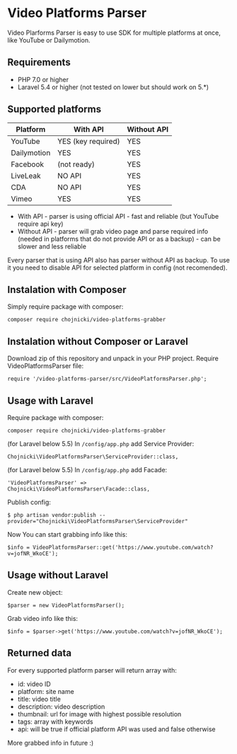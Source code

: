 # Video Platforms Parser

Video Plarforms Parser is easy to use SDK for multiple platforms at once, like YouTube or Dailymotion.

## Requirements

- PHP 7.0 or higher
- Laravel 5.4 or higher (not tested on lower but should work on 5.*)


## Supported platforms
| Platform      | With API           |  Without API  |
| ------------- | -------------      | ------------- |
| YouTube       | YES (key required) |  YES          |
| Dailymotion   | YES                |  YES          |
| Facebook      | (not ready)        |  YES          |
| LiveLeak      | NO API             |  YES          |
| CDA           | NO API             |  YES          |
| Vimeo         | YES                |  YES         |

* With API - parser is using official API - fast and reliable (but YouTube require api key)
* Without API - parser will grab video page and parse required info (needed in platforms that do not provide API or as a backup) - can be slower and less reliable

Every parser that is using API also has parser without API as backup. To use it you need to disable API for selected platform in config (not recomended).


## Instalation with Composer

Simply require package with composer:
```
composer require chojnicki/video-platforms-grabber
```

## Instalation without Composer or Laravel
Download zip of this repository and unpack in your PHP project.
Require VideoPlatformsParser file:
```
require '/video-platforms-parser/src/VideoPlatformsParser.php';
```


## Usage with Laravel

Require package with composer:
```
composer require chojnicki/video-platforms-grabber
```

(for Laravel below 5.5) In `/config/app.php` add Service Provider:
```
Chojnicki\VideoPlatformsParser\ServiceProvider::class,
```
(for Laravel below 5.5) In `/config/app.php` add Facade:
```
'VideoPlatformsParser' => Chojnicki\VideoPlatformsParser\Facade::class,
```

Publish config:
```
$ php artisan vendor:publish --provider="Chojnicki\VideoPlatformsParser\ServiceProvider"
```

Now You can start grabbing info like this:
```
$info = VideoPlatformsParser::get('https://www.youtube.com/watch?v=jofNR_WkoCE');
```


## Usage without Laravel

Create new object:
```
$parser = new VideoPlatformsParser();
```

Grab video info like this:
```
$info = $parser->get('https://www.youtube.com/watch?v=jofNR_WkoCE');
```


## Returned data

For every supported platform parser will return array with:

- id: video ID
- platform: site name
- title: video title
- description: video description
- thumbnail: url for image with highest possible resolution
- tags: array with keywords
- api: will be true if official platform API was used and false otherwise

More grabbed info in future :)
